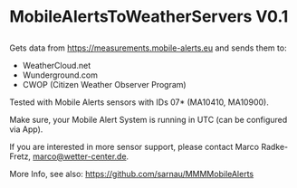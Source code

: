 # MobileAlertsToWeatherServers V0.1

##

Gets data from https://measurements.mobile-alerts.eu
and sends them to:
  - WeatherCloud.net
  - Wunderground.com
  - CWOP (Citizen Weather Observer Program)
 
Tested with Mobile Alerts sensors with 
IDs 07* (MA10410, MA10900).

Make sure, your Mobile Alert System is running
in UTC (can be configured via App).

If you are interested in more sensor support, 
please contact Marco Radke-Fretz, 
marco@wetter-center.de.

More Info, see also: https://github.com/sarnau/MMMMobileAlerts

